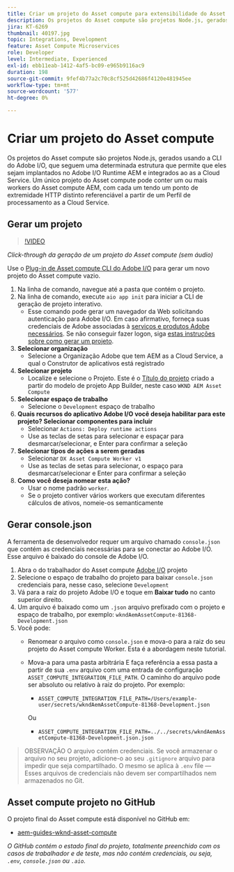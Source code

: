 ```yaml
---
title: Criar um projeto do Asset compute para extensibilidade do Asset compute
description: Os projetos do Asset compute são projetos Node.js, gerados usando a CLI do Adobe I/O, que seguem uma estrutura específica, permitindo que eles sejam implantados no Adobe I/O Runtime AEM e integrados ao as a Cloud Service.
jira: KT-6269
thumbnail: 40197.jpg
topic: Integrations, Development
feature: Asset Compute Microservices
role: Developer
level: Intermediate, Experienced
exl-id: ebb11eab-1412-4af5-bc09-e965b9116ac9
duration: 198
source-git-commit: 9fef4b77a2c70c8cf525d42686f4120e481945ee
workflow-type: tm+mt
source-wordcount: '577'
ht-degree: 0%

---
```


# Criar um projeto do Asset compute

Os projetos do Asset compute são projetos Node.js, gerados usando a CLI do Adobe I/O, que seguem uma determinada estrutura que permite que eles sejam implantados no Adobe I/O Runtime AEM e integrados ao as a Cloud Service. Um único projeto do Asset compute pode conter um ou mais workers do Asset compute AEM, com cada um tendo um ponto de extremidade HTTP distinto referenciável a partir de um Perfil de processamento as a Cloud Service.

## Gerar um projeto

>[!VIDEO](https://video.tv.adobe.com/v/40197?quality=12&learn=on)

_Click-through da geração de um projeto do Asset compute (sem áudio)_

Use o [Plug-in de Asset compute CLI do Adobe I/O](../set-up/development-environment.md#aio-cli) para gerar um novo projeto do Asset compute vazio.

1. Na linha de comando, navegue até a pasta que contém o projeto.
1. Na linha de comando, execute `aio app init` para iniciar a CLI de geração de projeto interativo.
   + Esse comando pode gerar um navegador da Web solicitando autenticação para Adobe I/O. Em caso afirmativo, forneça suas credenciais de Adobe associadas à [serviços e produtos Adobe necessários](../set-up/accounts-and-services.md). Se não conseguir fazer logon, siga [estas instruções sobre como gerar um projeto](https://developer.adobe.com/app-builder/docs/getting_started/first_app/#42-developer-is-not-logged-in-as-enterprise-organization-user).
1. __Selecionar organização__
   + Selecione a Organização Adobe que tem AEM as a Cloud Service, a qual o Construtor de aplicativos está registrado
1. __Selecionar projeto__
   + Localize e selecione o Projeto. Este é o [Título do projeto](../set-up/app-builder.md) criado a partir do modelo de projeto App Builder, neste caso `WKND AEM Asset Compute`
1. __Selecionar espaço de trabalho__
   + Selecione o `Development` espaço de trabalho
1. __Quais recursos do aplicativo Adobe I/O você deseja habilitar para este projeto? Selecionar componentes para incluir__
   + Selecionar `Actions: Deploy runtime actions`
   + Use as teclas de setas para selecionar e espaçar para desmarcar/selecionar, e Enter para confirmar a seleção
1. __Selecionar tipos de ações a serem geradas__
   + Selecionar `DX Asset Compute Worker v1`
   + Use as teclas de setas para selecionar, o espaço para desmarcar/selecionar e Enter para confirmar a seleção
1. __Como você deseja nomear esta ação?__
   + Usar o nome padrão `worker`.
   + Se o projeto contiver vários workers que executam diferentes cálculos de ativos, nomeie-os semanticamente

## Gerar console.json

A ferramenta de desenvolvedor requer um arquivo chamado `console.json` que contém as credenciais necessárias para se conectar ao Adobe I/O. Esse arquivo é baixado do console de Adobe I/O.

1. Abra o do trabalhador do Asset compute [Adobe I/O](https://console.adobe.io) projeto
1. Selecione o espaço de trabalho do projeto para baixar `console.json` credenciais para, nesse caso, selecione `Development`
1. Vá para a raiz do projeto Adobe I/O e toque em __Baixar tudo__ no canto superior direito.
1. Um arquivo é baixado como um `.json` arquivo prefixado com o projeto e espaço de trabalho, por exemplo: `wkndAemAssetCompute-81368-Development.json`
1. Você pode:
   + Renomear o arquivo como `console.json` e mova-o para a raiz do seu projeto do Asset compute Worker. Esta é a abordagem neste tutorial.
   + Mova-a para uma pasta arbitrária E faça referência a essa pasta a partir de sua `.env` arquivo com uma entrada de configuração `ASSET_COMPUTE_INTEGRATION_FILE_PATH`. O caminho do arquivo pode ser absoluto ou relativo à raiz do projeto. Por exemplo:
      + `ASSET_COMPUTE_INTEGRATION_FILE_PATH=/Users/example-user/secrets/wkndAemAssetCompute-81368-Development.json`

     Ou
      + `ASSET_COMPUTE_INTEGRATION_FILE_PATH=../../secrets/wkndAemAssetCompute-81368-Development.json.json`

> OBSERVAÇÃO
> O arquivo contém credenciais. Se você armazenar o arquivo no seu projeto, adicione-o ao seu `.gitignore` arquivo para impedir que seja compartilhado. O mesmo se aplica à `.env` file — Esses arquivos de credenciais não devem ser compartilhados nem armazenados no Git.

## Asset compute projeto no GitHub

O projeto final do Asset compute está disponível no GitHub em:

+ [aem-guides-wknd-asset-compute](https://github.com/adobe/aem-guides-wknd-asset-compute)

_O GitHub contém o estado final do projeto, totalmente preenchido com os casos de trabalhador e de teste, mas não contém credenciais, ou seja, `.env`, `console.json` ou `.aio`._
